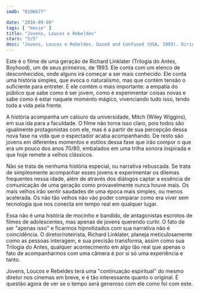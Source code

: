 ```yaml
---
imdb: "0106677"

date: "2016-09-09"
tags: [ "movie" ]
title: "Jovens, Loucos e Rebeldes"
stars: "5/5"
desc: "Jovens, Loucos e Rebeldes. Dazed and Confused (USA, 1993). Dirigido por Richard Linklater. Escrito por Richard Linklater. Com Jason London, Joey Lauren Adams, Milla Jovovich, Shawn Andrews, Rory Cochrane, Adam Goldberg, Anthony Rapp, Sasha Jenson, Marissa Ribisi."
---
```

Este é o filme de uma geração de Richard Linklater (Trilogia do Antes, Boyhood), um de seus primeiros, de 1993. Ele conta com um elenco de desconhecidos, onde alguns irá começar a ser mais conhecido. Ele conta uma história simples, que evoca o naturalismo, mas que contém tensão o suficiente para entreter. E ele contém o mais importante: a empatia do público que sabe como é ser jovem, como é experimentar coisas novas e sabe como é estar naquele momento mágico, vivenciando tudo isso, tendo toda a vida pela frente.

A história acompanha um calouro da universidade, Mitch (Wiley Wiggins), em sua ida para a faculdade. O filme não torna isso claro, pois todos são igualmente protagonistas com ele, mas é a partir de sua percepção dessa nova fase na vida que o espectador acaba acompanhando. De resto são jovens em diferentes momentos e estilos dessa fase que irão compor o que era um pouco dos anos 70/80, embalados em uma trilha sonora inspirada e que hoje remete a velhos clássicos.

Não se trata de nenhuma história especial, ou narrativa rebuscada. Se trata de simplesmente acompanhar esses jovens e experimentar os dilemas frequentes nessa idade, além de através dos diálogos captar a essência de comunicação de uma geração como provavelmente nunca houve mais. Os mais velhos irão sentir saudades de uma época mais simples, ou menos acelerada. Os não tão velhos não vão poder comparar como era viver sem tecnologia que nos conecta em tempo real em qualquer lugar.

Essa não é uma história de mocinho e bandido, de antagonistas escrotos de filmes de adolescentes, mas apenas de jovens querendo curtir. O fato de ser "apenas isso" e ficarmos hipnotizados com sua narrativa não é coincidência. O diretor/roteirista, Richard Linklater, planeja meticulosamente como as pessoas interagem, e sua precisão transforma, assim como sua Trilogia do Antes, qualquer acontecimento em algo tão real que apenas o fato de acompanharmos com uma câmera é por si só uma experiência e tanto.

Jovens, Loucos e Rebeldes terá uma "continuação espiritual" do mesmo diretor nos cinemas em breve, e é tão interessante quanto o original. É questão agora de ver se o tempo será generoso com ele como foi com este.

